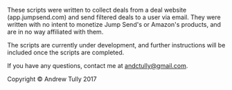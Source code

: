 These scripts were written to collect deals from a deal website (app.jumpsend.com) and send filtered deals to a user via email. They were written with no intent to monetize Jump Send's or Amazon's products, and are in no way affiliated with them.

The scripts are currently under development, and further instructions will be included once the scripts are completed.

If you have any questions, contact me at andctully@gmail.com.

Copyright &copy; Andrew Tully 2017
